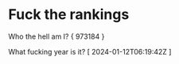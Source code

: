 # Fuck the rankings

Who the hell am I?
{ 973184 }

What fucking year is it?
[ 2024-01-12T06:19:42Z ]
